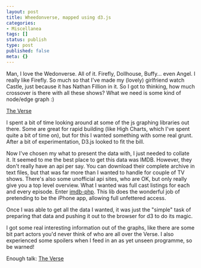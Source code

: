 ```yaml
---
layout: post
title: Wheedonverse, mapped using d3.js
categories:
- Miscellanea
tags: []
status: publish
type: post
published: false
meta: {}
---
```

Man, I love the Wedonverse. All of it. Firefly, Dollhouse, Buffy... even Angel. I really like Firefly. So much so that I've made my (lovely) girlfriend watch Castle, just because it has Nathan Fillion in it. So I got to thinking, how much crossover is there with all these shows? What we need is some kind of node/edge graph :)

[The Verse](http://playground.skinofstars.com/verse/)

I spent a bit of time looking around at some of the js graphing libraries out there. Some are great for rapid building (like High Charts, which I've spent quite a bit of time on), but for this I wanted something with some real grunt. After a bit of experimentation, D3.js looked to fit the bill.

Now I've chosen my what to present the data with, I just needed to collate it. It seemed to me the best place to get this data was IMDB. However, they don't really have an api per say. You can download their complete archive in text files, but that was far more than I wanted to handle for couple of TV shows. There's also some unofficial api sites, who are OK, but only really give you a top level overview. What I wanted was full cast listings for each and every episode. Enter [imdb-php](https://code.google.com/p/imdb-php/). This lib does the wonderful job of pretending to be the iPhone app, allowing full unfettered access.

Once I was able to get all the data I wanted, it was just the "simple" task of preparing that data and pushing it out to the browser for d3 to do its magic.

I got some real interesting information out of the graphs, like there are some bit part actors you'd never think of who are all over the Verse. I also experienced some spoilers when I feed in an as yet unseen programme, so be warned!

Enough talk: [The Verse](http://playground.skinofstars.com/verse/)
